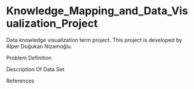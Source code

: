 # Knowledge_Mapping_and_Data_Visualization_Project
Data knowledge visualization term project.
This project is developed by Alper Doğukan Nizamoğlu.

Problem Definition









Description Of Data Set








References
